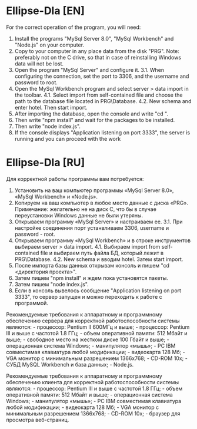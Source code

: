 # Ellipse-DIa [EN]
For the correct operation of the program, you will need:
1. Install the programs "MySql Server 8.0", "MySql Workbench" and "Node.js" on your computer.
2. Copy to your computer in any place data from the disk "PRG". Note: preferably not on the C drive, so that in case of reinstalling Windows data will not be lost.
3. Open the program "MySql Server" and configure it.
	3.1. When configuring the connection, set the port to 3306, and the username and password to root.
4. Open the MySql Workbench program and select server > data import in the toolbar. 
	4.1. Select import from self-contained file and choose the path to the database file located in PRG\Database.
	4.2. New schema and enter hotel. Then start import.
5. After importing the database, open the console and write "cd <project directory>".
6. Then write "npm install" and wait for the packages to be installed.
7. Then write "node index.js".
8. If the console displays "Application listening on port 3333", the server is running and you can proceed with the work

# Ellipse-DIa [RU]
Для корректной работы программы вам потребуется:

1. Установить на ваш компьютер программы «MySql Server 8.0», «MySql Workbench» и «Node.js».
2. Копируем на ваш компьютер в любое место данные с диска «PRG». Примечание: желательно не на диск C, что бы в случае переустановки Windows данные не были утеряны.
3. Открываем программу «MySql Server» и настраиваем ее.
	3.1. При настройке соединения порт устанвливаем 3306, username и password - root.
4. Открываем программу «MySql Workbench» и в строке инструментов выбираем server > data import. 
	4.1. Выбираем import from self-contained file и выбираем путь файла БД, который лежит в PRG\Database.
	4.2. New schema и вводим hotel. Затем start import.
5. После импорта базы данных открывам консоль и пишем "cd <директория проекта>".
6. Затем пишем "npm install" и ждем пока установятся пакеты.
7. Затем пишем "node index.js".
8. Если в консоль вывелось сообщение "Application listening on port 3333", то сервер запущен и можно переходить к работе с программой.

Рекомендуемые требования к аппаратному и программному обеспечению сервера для корректной работоспособности системы являются:
    	- процессор: Pentium II 600МГц и выше;
    	- процессор: Pentium III и выше с частотой 1.8 ГГц;
    	- объем оперативной памяти: 512 Мбайт и выше;
    	- свободное место на жестком диске 100 Гбайт и выше;
    	- операционная система Windows;
    	- манипулятор «мышь»;
    	- PC IBM совместимая клавиатура любой модификации;
    	- видеокарта 128 Мб;
    	- VGA монитор с минимальным разрешением 1366x768;
    	- CD-ROM 10х;
    	- СУБД MySQL Workbench и база данных;
    	- Node.js.
    	
Рекомендуемые требования к аппаратному и программному обеспечению клиента для корректной работоспособности системы являются:
    	- процессор: Pentium III и выше с частотой 1.8 ГГц;
    	- объем оперативной памяти: 512 Мбайт и выше;
    	- операционная система Windows;
    	- манипулятор «мышь»;
    	- PC IBM совместимая клавиатура любой модификации;
    	- видеокарта 128 Мб;
    	- VGA монитор с минимальным разрешением 1366x768;
    	- CD-ROM 10х;
    	- браузер для просмотра веб-страниц.
